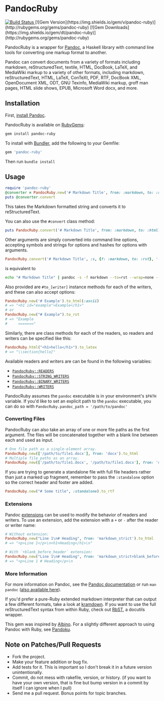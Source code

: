 # PandocRuby

<a href="https://github.com/xwmx/nb/actions" rel="nofollow">
  <img  src="https://img.shields.io/github/actions/workflow/status/xwmx/pandoc-ruby/tests.yml?branch=master"
        alt="Build Status"
        style="max-width:100%;">
</a>
[![Gem Version](https://img.shields.io/gem/v/pandoc-ruby)](http://rubygems.org/gems/pandoc-ruby)
[![Gem Downloads](https://img.shields.io/gem/dt/pandoc-ruby)](http://rubygems.org/gems/pandoc-ruby)

PandocRuby is a wrapper for [Pandoc](http://johnmacfarlane.net/pandoc/), a
Haskell library with command line tools for converting one markup format to
another.

Pandoc can convert documents from a variety of formats including markdown,
reStructuredText, textile, HTML, DocBook, LaTeX, and MediaWiki markup to a
variety of other formats, including markdown, reStructuredText, HTML, LaTeX,
ConTeXt, PDF, RTF, DocBook XML, OpenDocument XML, ODT, GNU Texinfo, MediaWiki
markup, groff man pages, HTML slide shows, EPUB, Microsoft Word docx, and more.

## Installation

First, [install Pandoc](http://johnmacfarlane.net/pandoc/installing.html).

PandocRuby is available on [RubyGems](http://rubygems.org/gems/pandoc-ruby):

```bash
gem install pandoc-ruby
```

To install with [Bundler](https://bundler.io/), add the following to your
Gemfile:

```ruby
gem 'pandoc-ruby'
```

Then run `bundle install`

## Usage

```ruby
require 'pandoc-ruby'
@converter = PandocRuby.new('# Markdown Title', from: :markdown, to: :rst)
puts @converter.convert
```

This takes the Markdown formatted string and converts it to reStructuredText.

You can also use the `#convert` class method:

```ruby
puts PandocRuby.convert('# Markdown Title', from: :markdown, to: :html)
```

Other arguments are simply converted into command line options, accepting
symbols and strings for options and hashes for options with arguments.

```ruby
PandocRuby.convert('# Markdown Title', :s, {f: :markdown, to: :rst}, '--wrap=none', :table_of_contents)
```

is equivalent to

```bash
echo "# Markdown Title" | pandoc -s -f markdown --to=rst --wrap=none --table-of-contents
```

Also provided are `#to_[writer]` instance methods for each of the writers,
and these can also accept options:

```ruby
PandocRuby.new('# Example').to_html(:ascii)
# => "<h1 id="example">Example</h1>"
# or
PandocRuby.new("# Example").to_rst
# => "Example
#     ======="
```

Similarly, there are class methods for each of the readers, so readers
and writers can be specified like this:

```ruby
PandocRuby.html("<h1>hello</h1>").to_latex
# => "\\section{hello}"
```

Available readers and writers are can be found in the following
variables:
- [`PandocRuby::READERS`](lib/pandoc-ruby.rb#L10)
- [`PandocRuby::STRING_WRITERS`](lib/pandoc-ruby.rb#L48)
- [`PandocRuby::BINARY_WRITERS`](lib/pandoc-ruby.rb#L104)
- [`PandocRuby::WRITERS`](lib/pandoc-ruby.rb#L113)

PandocRuby assumes the `pandoc` executable is in your environment's `$PATH`
variable.  If you'd like to set an explicit path to the `pandoc` executable,
you can do so with  `PandocRuby.pandoc_path = '/path/to/pandoc'`

### Converting Files

PandocRuby can also take an array of one or more file paths as the first
argument. The files will be concatenated together with a blank line between
each and used as input.

```ruby
# One file path as a single-element array.
PandocRuby.new(['/path/to/file1.docx'], from: 'docx').to_html
# Multiple file paths as an array.
PandocRuby.new(['/path/to/file1.docx', '/path/to/file1.docx'], from: 'docx').to_html
```

If you are trying to generate a standalone file with full file headers rather
than just a marked up fragment, remember to pass the `:standalone` option so
the correct header and footer are added.

```ruby
PandocRuby.new("# Some title", :standalone).to_rtf
```

### Extensions

Pandoc [extensions](https://pandoc.org/MANUAL.html#extensions) can be
used to modify the behavior of readers and writers. To use an extension,
add the extension with a `+` or `-` after the reader or writer name:

```ruby
# Without extension:
PandocRuby.new("Line 1\n# Heading", from: 'markdown_strict').to_html
# => "<p>Line 1</p>\n<h1>Heading</h1>\n"

# With `+blank_before_header` extension:
PandocRuby.new("Line 1\n# Heading", from: 'markdown_strict+blank_before_header').to_html
# => "<p>Line 1 # Heading</p>\n
```

### More Information

For more information on Pandoc, see the
[Pandoc documentation](http://johnmacfarlane.net/pandoc/)
or run `man pandoc`
([also available here](http://johnmacfarlane.net/pandoc/pandoc.1.html)).

If you'd prefer a pure-Ruby extended markdown interpreter that can output a
few different formats, take a look at
[kramdown](https://kramdown.gettalong.org/). If you want to use the full
reStructuredText syntax from within Ruby, check out
[RbST](https://github.com/xwmx/rbst), a docutils wrapper.

This gem was inspired by [Albino](http://github.com/github/albino). For a
slightly different approach to using Pandoc with Ruby, see
[Pandoku](http://github.com/dahlia/pandoku).

## Note on Patches/Pull Requests

* Fork the project.
* Make your feature addition or bug fix.
* Add tests for it. This is important so I don't break it in a
  future version unintentionally.
* Commit, do not mess with rakefile, version, or history.
  (if you want to have your own version, that is fine but
  bump version in a commit by itself I can ignore when I pull)
* Send me a pull request. Bonus points for topic branches.
